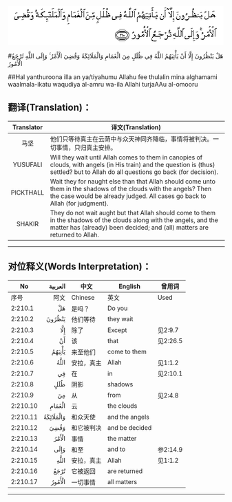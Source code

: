 ![002:210](images/002_210.gif)

#هَلْ يَنْظُرُونَ إِلَّا أَنْ يَأْتِيَهُمُ اللَّهُ فِي ظُلَلٍ مِنَ الْغَمَامِ وَالْمَلَائِكَةُ وَقُضِيَ الْأَمْرُ ۚ وَإِلَى اللَّهِ تُرْجَعُ الْأُمُورُ 

##Hal yanthuroona illa an ya/tiyahumu Allahu fee thulalin mina alghamami waalmala-ikatu waqudiya al-amru wa-ila Allahi turjaAAu al-omooru 

## 翻译(Translation)：

| Translator | 译文(Translation)                                            |
| :--------: | ------------------------------------------------------------ |
|    马坚    | 他们只等待真主在云荫中与众天神同齐降临，事情将被判决。一切事情，只归真主安排。 |
|  YUSUFALI  | Will they wait until Allah comes to them in canopies of clouds, with angels (in His train) and the question is (thus) settled? but to Allah do all questions go back (for decision). |
| PICKTHALL  | Wait they for naught else than that Allah should come unto them in the shadows of the clouds with the angels? Then the case would be already judged. All cases go back to Allah (for judgment). |
|   SHAKIR   | They do not wait aught but that Allah should come to them in the shadows of the clouds along with the angels, and the matter has (already) been decided; and (all) matters are returned to Allah. |

---

## 对位释义(Words Interpretation)：

| No   | العربية | 中文    | English | 曾用词 |
| ---- | ------: | ------- | ------- | ------ |
| 序号 |    阿文 | Chinese | 英文    | Used   |
| 2:210.1  | هَلْ        | 是吗？      | Do you         |          |
| 2:210.2  | يَنْظُرُونَ    | 他们等待   | they wait      |          |
| 2:210.3  | إِلَّا       | 除了       | Except         | 见2:9.7  |
| 2:210.4  | أَنْ        | 该         | that           | 见2:26.5 |
| 2:210.5  | يَأْتِيَهُمُ    | 来至他们   | come to them   |          |
| 2:210.6  | اللَّهُ      | 安拉，真主 | Allah          | 见1:1.2  |
| 2:210.7  | فِي        | 在         | in             | 见2:10.1 |
| 2:210.8  | ظُلَلٍ       | 阴影       | shadows        |          |
| 2:210.9  | مِنَ        | 从         | from           | 见2:4.8  |
| 2:210.10 | الْغَمَامِ    | 云         | the clouds     |          |
| 2:210.11 | وَالْمَلَائِكَةُ | 和众天使   | and the angels |          |
| 2:210.12 | وَقُضِيَ      | 和它被判决 | and be decided |          |
| 2:210.13 | الْأَمْرُ     | 事情       | the matter     |          |
| 2:210.14 | وَإِلَى      | 和至       | and to         | 参2:14.9 |
| 2:210.15 | اللَّهِ      | 安拉，真主 | Allah          | 见1:1.2  |
| 2:210.16 | تُرْجَعُ      | 它被返回   | are returned   |          |
| 2:210.17 | الْأُمُورُ    | 一切事情   | all matters    |          |

---
